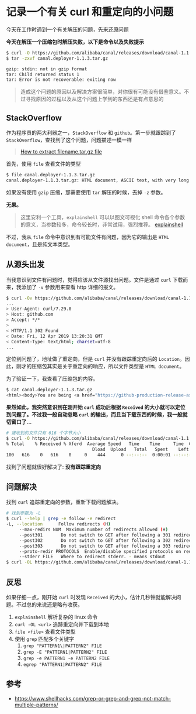 # 记录一个有关 curl 和重定向的小问题

今天在工作时遇到一个有关解压的问题，先来还原问题

**今天在解压一个压缩包时解压失败，以下是命令以及失败提示**

``` bash
$ curl -O https://github.com/alibaba/canal/releases/download/canal-1.1.3/canal.deployer-1.1.3.tar.gz
$ tar -zxvf canal.deployer-1.1.3.tar.gz

gzip: stdin: not in gzip format
tar: Child returned status 1
tar: Error is not recoverable: exiting now
```

> 造成这个问题的原因以及解决方案很简单，对你很有可能没有借鉴意义。不过寻找原因的过程以及从这个问题上学到的东西还是有点意思的

<!--more-->

## StackOverflow

作为程序员的两大利器之一，`StackOverflow` 和 `github`。第一步就跟踪到了 `StackOverflow`，查找到了这个问题，问题描述一模一样

> [How to extract filename.tar.gz file](https://stackoverflow.com/questions/15744023/how-to-extract-filename-tar-gz-file)

首先，使用 `file` 查看文件的类型

``` bash
$ file canal.deployer-1.1.3.tar.gz
canal.deployer-1.1.3.tar.gz: HTML document, ASCII text, with very long lines, with no line terminators
```

如果没有使用 `gzip` 压缩，那需要使用 `tar` 解压的时候，去掉 `-z` 参数。

**无果。**

> 这里安利一个工具，`explainshell` 可以以图文可视化 shell 命令各个参数的意义，当参数较多，命令较长时，非常试用，强烈推荐。
> [explainshell](https://www.explainshell.com/explain?cmd=tar+-zxvf+canal.deployer-1.1.3.tar.gz)

不过，我从 `file` 命令中意识到有可能文件有问题，因为它的输出是 `HTML document`，且是纯文本类型。

## 从源头出发

当我意识到文件有问题时，觉得应该从文件源找出问题。文件是通过 `curl` 下载而来，我添加了 `-v` 参数用来查看 http 详细的报文。

``` bash
$ curl -Ov https://github.com/alibaba/canal/releases/download/canal-1.1.3/canal.deployer-1.1.3.tar.gz
...
> User-Agent: curl/7.29.0
> Host: github.com
> Accept: */*
>
< HTTP/1.1 302 Found
< Date: Fri, 12 Apr 2019 13:20:31 GMT
< Content-Type: text/html; charset=utf-8
...
```

定位到问题了，地址做了重定向，但是 `curl` 并没有跟踪重定向后的 `Location`。因此，刚才的压缩包其实是关于重定向的响应，所以文件类型是 `HTML document`。

为了验证一下，我查看了压缩包的内容。

``` bash
$ cat canal.deployer-1.1.3.tar.gz
<html><body>You are being <a href="https://github-production-release-asset-2e65be.s3.amazonaws.com/7587038/6df81900-56c6-11e9-8140-7d9ae25b1ca8?X-Amz-Algorithm=AWS4-HMAC-SHA256&amp;X-Amz-Credential=AKIAIWNJYAX4CSVEH53A%2F20190412%2Fus-east-1%2Fs3%2Faws4_request&amp;X-Amz-Date=20190412T132310Z&amp;X-Amz-Expires=300&amp;X-Amz-Signature=3cb0943449b8d86bf6292b399409fddfa9fbef1c646c20910f10ae7fe836e53e&amp;X-Amz-SignedHeaders=host&amp;actor_id=0&amp;response-content-disposition=attachment%3B%20filename%3Dcanal.deployer-1.1.3.tar.gz&amp;response-content-type=application%2Foctet-stream">redirected</a>.</body></html>
```

**果然如此，我突然意识到在刚开始 `curl` 成功后根据 `Received` 的大小就可以定位到问题了。不过我一般自动忽略 `curl` 的输出，而且当下载东西的时候，我一般就切窗口了...**

``` bash
# 接收到的文件只有 616 个字节大小
$ curl -O https://github.com/alibaba/canal/releases/download/canal-1.1.3/canal.deployer-1.1.3.tar.gz
% Total    % Received % Xferd  Average Speed   Time    Time     Time  Current
                                 Dload  Upload   Total   Spent    Left  Speed
100   616    0   616    0     0    444      0 --:--:--  0:00:01 --:--:--   444
```

找到了问题就很好解决了: **没有跟踪重定向**

## 问题解决

找到 `curl` 追踪重定向的参数，重新下载问题解决。

``` bash
# 找到参数为 -L
$ curl --help | grep -e follow -e redirect
-L, --location      Follow redirects (H)
     --max-redirs NUM  Maximum number of redirects allowed (H)
     --post301       Do not switch to GET after following a 301 redirect (H)
     --post302       Do not switch to GET after following a 302 redirect (H)
     --post303       Do not switch to GET after following a 303 redirect (H)
     --proto-redir PROTOCOLS  Enable/disable specified protocols on redirect
     --stderr FILE   Where to redirect stderr. - means stdout
$ curl -OL https://github.com/alibaba/canal/releases/download/canal-1.1.3/canal.deployer-1.1.3.tar.gz
```

## 反思

如果仔细一点，刚开始 `curl` 时发现 `Received` 的大小，估计几秒钟就能解决问题。不过总的来说还是略有收获。

1. `explainshell` 解析复杂的 linux 命令
1. `curl -OL <url>` 追踪重定向并下载到本地
1. `file <file>` 查看文件类型
1. 使用 `grep` 匹配多个关键字
    1. `grep "PATTERN1\|PATTERN2" FILE`
    1. `grep -E "PATTERN1|PATTERN2" FILE`
    1. `grep -e PATTERN1 -e PATTERN2 FILE`
    1. `egrep "PATTERN1|PATTERN2" FILE`

## 参考

+ https://www.shellhacks.com/grep-or-grep-and-grep-not-match-multiple-patterns/
